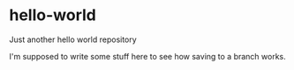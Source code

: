 # hello-world
Just another hello world repository

I'm supposed to write some stuff here to see how saving to a branch works. 
